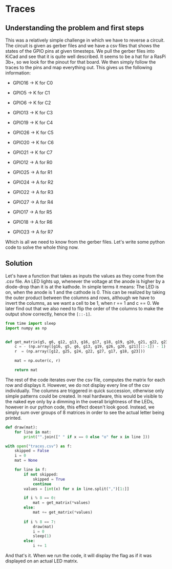 # Traces


## Understanding the problem and first steps
This was a relatively simple challenge in which we have to reverse a circuit. The circuit is given as gerber files and we have a csv files that shows the states of the GPIO pins at given timesteps.
We pull the gerber files into KiCad and see that it is quite well described. It seems to be a hat for a RasPi 3b+, so we look for the pinout for that board. We then simply follow the traces to the pins and map everything out.
This gives us the following information:

- GPIO16 -> K for C0
- GPIO5  -> K for C1
- GPIO6  -> K for C2
- GPIO13 -> K for C3
- GPIO19 -> K for C4
- GPIO26 -> K for C5
- GPIO20 -> K for C6
- GPIO21 -> K for C7

- GPIO12 -> A for R0
- GPIO25 -> A for R1
- GPIO24 -> A for R2
- GPIO22 -> A for R3
- GPIO27 -> A for R4
- GPIO17 -> A for R5
- GPIO18 -> A for R6
- GPIO23 -> A for R7

Which is all we need to know from the gerber files. Let's write some python code to solve the whole thing now.

## Solution

Let's have a function that takes as inputs the values as they come from the .csv file. An LED lights up, whenever the voltage at the anode is higher by a diode-drop than it is at the kathode.
In simple terms it means: The LED is on, when the anode is 1 and the cathode is 0. This can be realized by taking the outer product between the columns and rows, although we have to invert the columns,
as we want a cell to be 1, when r == 1 and c == 0. We later find out that we also need to flip the order of the columns to make the output show correctly, hence the `[::-1]`.


```python
from time import sleep
import numpy as np


def get_matrix(g5, g6, g12, g13, g16, g17, g18, g19, g20, g21, g22, g23, g24, g25, g26, g27):
    c = - (np.array([g16, g5, g6, g13, g19, g26, g20, g21][::-1]) - 1)
    r  = (np.array([g12, g25, g24, g22, g27, g17, g18, g23]))

    mat = np.outer(c, r)

    return mat

```

The rest of the code iterates over the csv file, computes the matrix for each row and displays it. However, we do not display every line of the csv individually. The columns are triggered in quick succession, otherwise only simple
patterns could be created. In real hardware, this would be visible to the naked eye only by a dimming in the overall brightness of the LEDs, however in our python code, this effect doesn't look good. Instead, we simply sum over groups of 8 matrices in order to see the actual letter being printed.

```python
def draw(mat):
    for line in mat:
        print("".join([" " if x == 0 else "o" for x in line ]))

with open("traces.csv") as f:
    skipped = False
    i = 0
    mat = None

    for line in f:
        if not skipped:
            skipped = True
            continue
        values = [int(x) for x in line.split(",")[1:]]

        if i % 8 == 0:
            mat = get_matrix(*values)
        else:
            mat += get_matrix(*values)
        
        if i % 8 == 7:
            draw(mat)
            i = 0
            sleep(1)
        else:
            i += 1
```


And that's it. When we run the code, it will display the flag as if it was displayed on an actual LED matrix.